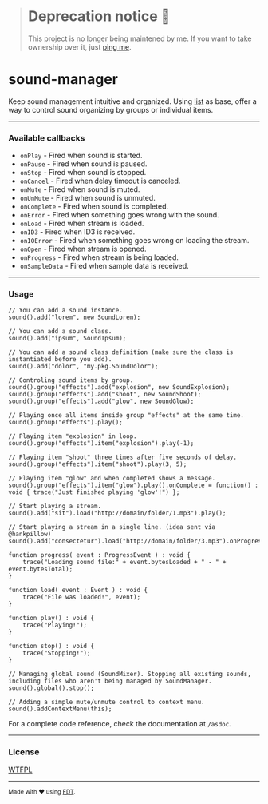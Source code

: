 > # Deprecation notice :rotating_light:
> This project is no longer being maintened by me. If you want to take ownership over it, just [ping me](https://github.com/rafaelrinaldi/contact).

[license]: https://github.com/rafaelrinaldi/sound-manager/raw/master/license.txt
[list]: https://github.com/rafaelrinaldi/list
[fdt]: http://fdt.powerflasher.com

# sound-manager
Keep sound management intuitive and organized. Using [list][list] as base, offer a way to control sound organizing by groups or individual items.

---
### Available callbacks

 - `onPlay` - Fired when sound is started.
 - `onPause` - Fired when sound is paused.
 - `onStop` - Fired when sound is stopped.
 - `onCancel` - Fired when delay timeout is canceled.
 - `onMute` - Fired when sound is muted.
 - `onUnMute` - Fired when sound is unmuted.
 - `onComplete` - Fired when sound is completed.
 - `onError` - Fired when something goes wrong with the sound.
 - `onLoad` - Fired when stream is loaded.
 - `onID3` - Fired when ID3 is received.
 - `onIOError` - Fired when something goes wrong on loading the stream.
 - `onOpen` - Fired when stream is opened.
 - `onProgress` - Fired when stream is being loaded.
 - `onSampleData` - Fired when sample data is received.

---
### Usage

	// You can add a sound instance.
	sound().add("lorem", new SoundLorem);
	
	// You can add a sound class.
	sound().add("ipsum", SoundIpsum);
	
	// You can add a sound class definition (make sure the class is instantiated before you add).
	sound().add("dolor", "my.pkg.SoundDolor");
	
	// Controling sound items by group.
	sound().group("effects").add("explosion", new SoundExplosion);
	sound().group("effects").add("shoot", new SoundShoot);
	sound().group("effects").add("glow", new SoundGlow);
	
	// Playing once all items inside group "effects" at the same time.
	sound().group("effects").play();
	
	// Playing item "explosion" in loop.
	sound().group("effects").item("explosion").play(-1);
	
	// Playing item "shoot" three times after five seconds of delay.
	sound().group("effects").item("shoot").play(3, 5);
	
	// Playing item "glow" and when completed shows a message.
	sound().group("effects").item("glow").play().onComplete = function() : void { trace("Just finished playing 'glow'!") };
	
	// Start playing a stream.
	sound().add("sit").load("http://domain/folder/1.mp3").play();

	// Start playing a stream in a single line. (idea sent via @hankpillow)
	sound().add("consectetur").load("http://domain/folder/3.mp3").onProgress(progress).onLoad(load).onPlay(play).onStop(stop).play();
	
	function progress( event : ProgressEvent ) : void {
		trace("Loading sound file:" + event.bytesLoaded + " - " + event.bytesTotal);
	}
	
	function load( event : Event ) : void {
		trace("File was loaded!", event);
	}
	
	function play() : void {
		trace("Playing!");
	}
	
	function stop() : void {
		trace("Stopping!");
	}
	
	// Managing global sound (SoundMixer). Stopping all existing sounds, including files who aren't being managed by SoundManager. 
	sound().global().stop();
	
	// Adding a simple mute/unmute control to context menu.
	sound().addContextMenu(this);

For a complete code reference, check the documentation at `/asdoc`.

---
### License
[WTFPL][license]

---
<small>Made with ♥ using [FDT][fdt].</small>
